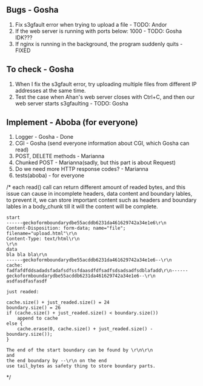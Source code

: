 ## Bugs - Gosha
1. Fix s3gfault error when trying to upload a file - TODO: Andor
2. If the web server is running with ports below: 1000 - TODO: Gosha IDK???
3. If nginx is running in the background, the program suddenly quits - FIXED

## To check - Gosha
1. When I fix the s3gfault error, try uploading multiple files from different IP addresses at the same time.
2. Test the case when Ahan's web server closes with Ctrl+C, and then our web server starts s3gfaulting - TODO: Gosha

## Implement - Aboba (for everyone)
1. Logger - Gosha - Done
2. CGI - Gosha (send everyone information about CGI, which Gosha can read)
3. POST, DELETE methods - Marianna
4. Chunked POST - Marianna(sadly, but this part is about Request)
5. Do we need more HTTP response codes? - Marianna
6. tests(aboba) - for everyone

/*
	each read() call can return different amount of readed bytes, and this issue can cause
	in incomplete headers, data content and boundary lables, to prevent it, we can store important
	content such as headers and boundary lables in a body_chunk till it will the content will be complete.

	start
	------geckoformboundarydbe55acddb6231da461629742a34e1e6\r\n
	Content-Disposition: form-data; name="file"; filename="upload.html"\r\n
	Content-Type: text/html\r\n
	\r\n
	data
	bla bla bla\r\n
	------geckoformboundarydbe55acddb6231da461629742a34e1e6--\r\n
	cache:
	fadfafdfddsadadsfadafsdfssfdaasdfdfsadfsdsadsadfsdblafadd\r\n------geckoformboundarydbe55acddb6231da461629742a34e1e6--\r\n asdfasdfasfasdf

	just readed:

	cache.size() + just_readed.size() = 24
	boundary.size() = 26
	if (cache.size() + just_readed.size() < boundary.size())
		append to cache
	else {
		cache.erase(0, cache.size() + just_readed.size() - boundary.size());
	}

	The end of the start boundary can be found by \r\n\r\n
	and
	the end boundary by --\r\n on the end
	use tail_bytes as safety thing to store boundary parts.
*/